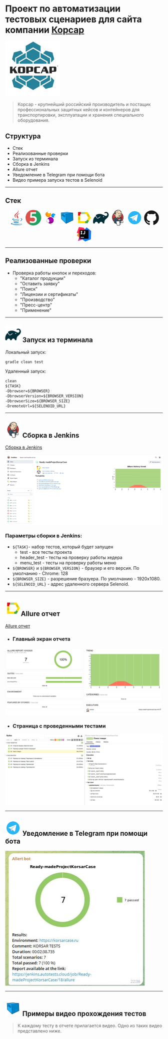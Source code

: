 # Проект по автоматизации тестовых сценариев для сайта компании [Корсар](https://korsarcase.ru/)
<a href="https://korsarcase.ru/"><img src='media/icons/Корсар.png' width="35%"/></a>

> Корсар - крупнейший российский производитель и постащик профессиональных защитных кейсов и контейнеров
> для транспортировки, эксплуатации и хранения специального оборудования.

## Структура

* Стек
* Реализованные проверки
* Запуск из терминала
* Сборка в Jenkins
* Allure отчет
*  Уведомление в Telegram при помощи бота
* Видео примера запуска тестов в Selenoid
---

## Стек

<p align="center">  
<a href="https://www.java.com/"><img src='media/icons/java.svg' width="50"/></a> 
<a href="https://junit.org/junit5/"><img src='media/icons/junit.svg' width="50"/></a> 
<a href="https://selenide.org/"><img src='media/icons/Selenide.svg' width="50"/></a> 
<a href="https://aerokube.com/selenoid/"><img src='media/icons/Selenoid.svg' width="50"/></a> 
<a href="https://allurereport.org/"><img src='media/icons/Allure_Report.svg' width="50"/></a>
<a href="https://gradle.org/"><img src='media/icons/gradle.svg' width="50"/></a> 
<a href="https://www.jenkins.io/"><img src='media/icons/jenkins.svg' width="50"/></a> 
<a href="https://web.telegram.org/"><img src='media/icons/telegram.svg' width="50"/></a> 
<a href="https://github.com/"><img src='media/icons/github.svg' width="50"/></a> 
<a href="https://www.jetbrains.com/idea/"><img src='media/icons/intellij.svg' width="50"/></a> 
</p>

---

## Реализованные проверки
- Проверка работы кнопок и переходов:
  - "Каталог продукции"
  - "Оставить заявку"
  - "Поиск"
  - "Лицензии и сертификаты"
  - "Производство"
  - "Пресс-центр"
  - "Применение"
---

## <img src='media/icons/gradle.svg' width="50"/> Запуск из терминала

Локальный запуск:
```
gradle clean test
```
Удаленный запуск:
```
clean
${TASK}
-Dbrowser=${BROWSER}
-DbrowserVersion=${BROWSER_VERSION}
-DbrowserSize=${BROWSER_SIZE}  
-DremoteUrl=${SELENOID_URL}
```

---

## <img src='media/icons/jenkins.svg' width="50"/> Сборка в Jenkins

[Сборка в Jenkins](https://jenkins.autotests.cloud/job/Ready-madeProjectKorsarCase/)

<img src='media/icons/СкринСборкиJenkins.jpg'/>

### Параметры сборки в Jenkins:


* `${TASK}`- набор тестов, который будет запущен
  * test - все тесты проекта
  * header_test - тесты на проверку работы хедера
  * menu_test - тесты на проверку работы меню
* `${BROWSER}` и `${BROWSER_VERSION}` - браузер и его версия. По умолчанию - Chrome: 128
* `${BROWSER_SIZE}` - разрешение бразуера. По умолчанию - 1920x1080.
* `${SELENOID_URL}` - адрес удаленного сервера Selenoid.

---

## <img src='media/icons/Allure_Report.svg' width="50"/>Allure отчет
[Allure отчет](https://jenkins.autotests.cloud/job/Ready-madeProjectKorsarCase/18/allure/)

* ### Главный экран отчета
<img src='media/icons/СкринОтчетаAllure.jpg'/>

* ### Страница с проведенными тестами
<img src='media/icons/СкринОтчетаAllureSuties.jpg'/>

---
## <img src='media/icons/telegram.svg' width="50"/> Уведомление в Telegram при помощи бота

<img src='media/icons/СкринОтчетаВТегреграм.jpg'/>

---
## <img src='media/icons/Selenoid.svg' width="50"/> Примеры видео прохождения тестов
> К каждому тесту в отчете прилагается видео. Одно из таких видео представлено ниже.
